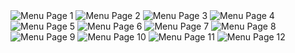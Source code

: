 <html lang="en">
<head>
  <meta charset="UTF-8">
</head>
<body>

  <img src="menu1.jpg" alt="Menu Page 1">
  <img src="menu2.jpg" alt="Menu Page 2">
  <img src="menu3.jpg" alt="Menu Page 3">
  <img src="menu4.jpg" alt="Menu Page 4">
  <img src="menu5.jpg" alt="Menu Page 5">
  <img src="menu6.jpg" alt="Menu Page 6">
  <img src="menu7.jpg" alt="Menu Page 7">
  <img src="menu8.jpg" alt="Menu Page 8">
  <img src="menu9.jpg" alt="Menu Page 9">
  <img src="menu10.jpg" alt="Menu Page 10">
  <img src="menu11.jpg" alt="Menu Page 11">
  <img src="menu12.jpg" alt="Menu Page 12">

</body>
</html>
